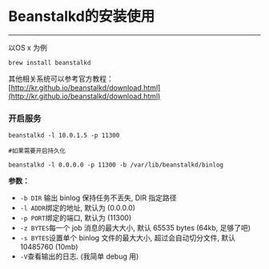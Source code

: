 # Beanstalkd的安装使用

---

以OS x 为例

```
brew install beanstalkd
```

其他相关系统可以参考官方教程：[http://kr.github.io/beanstalkd/download.html](http://kr.github.io/beanstalkd/download.html)

### 开启服务

```
beanstalkd -l 10.0.1.5 -p 11300

#如果需要开启持久化

beanstalkd -l 0.0.0.0 -p 11300 -b /var/lib/beanstalkd/binlog
```

**参数：**

* `-b DIR`  输出 binlog 保持任务不丢失, DIR 指定路径
* `-l ADDR`绑定的地址, 默认为 \(0.0.0.0\)
* `-p PORT`绑定的端口, 默认为 \(11300\)
* `-z BYTES`每一个 job 消息的最大大小, 默认 65535 bytes \(64kb, 足够了吧\)
* `-s BYTES`设置单个 binlog 文件的最大大小, 超过会自动切分文件, 默认 10485760 \(10mb\)
* `-V`查看输出的日志. \(我简单 debug 用\)



